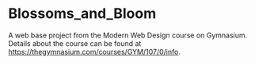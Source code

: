 # Blossoms_and_Bloom
A web base project from the Modern Web Design course on Gymnasium. Details about the course can be found at https://thegymnasium.com/courses/GYM/107/0/info. 
